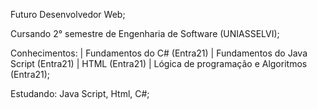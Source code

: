  Futuro Desenvolvedor Web;

 Cursando 2° semestre de Engenharia de Software (UNIASSELVI);
 
 Conhecimentos: | Fundamentos do C# (Entra21) | Fundamentos do Java Script (Entra21) | HTML (Entra21) | Lógica de programação e Algoritmos (Entra21);
 
 Estudando: Java Script, Html, C#;
